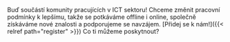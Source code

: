 Buď součástí komunity pracujících v ICT sektoru! Chceme změnit pracovní podmínky k lepšímu,
takže se potkáváme offline i online, společně získáváme nové znalosti a podporujeme se navzájem.
[Přidej se k nám!]({{< relref path="register" >}}) Co ti můžeme poskytnout?
